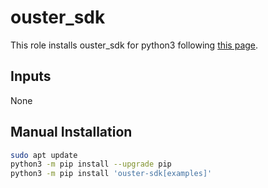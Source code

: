 # ouster_sdk

This role installs ouster_sdk for python3 following [this page](https://static.ouster.dev/sdk-docs/installation.html#python).

## Inputs
None

## Manual Installation

```bash
sudo apt update
python3 -m pip install --upgrade pip
python3 -m pip install 'ouster-sdk[examples]'
```